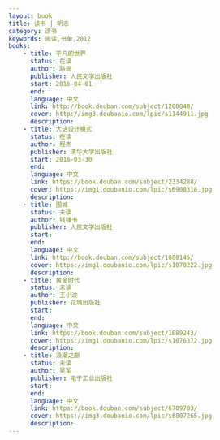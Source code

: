 ```yaml
---
layout: book
title: 读书 | 明志
category: 读书
keywords: 阅读,书单,2012
books: 
    - title: 平凡的世界
      status: 在读
      author: 路遥
      publisher: 人民文学出版社
      start: 2016-04-01
      end: 
      language: 中文
      link: http://book.douban.com/subject/1200840/
      cover: http://img3.doubanio.com/lpic/s1144911.jpg
      description:
    - title: 大话设计模式
      status: 在读
      author: 程杰
      publisher: 清华大学出版社
      start: 2016-03-30
      end: 
      language: 中文
      link: https://book.douban.com/subject/2334288/
      cover: https://img1.doubanio.com/lpic/s6908318.jpg
      description: 
    - title: 围城
      status: 未读
      author: 钱锺书 
      publisher: 人民文学出版社
      start: 
      end: 
      language: 中文
      link: http://book.douban.com/subject/1008145/
      cover: https://img1.doubanio.com/lpic/s1070222.jpg
      description:
    - title: 黄金时代
      status: 未读
      author: 王小波
      publisher: 花城出版社
      start: 
      end: 
      language: 中文
      link: https://book.douban.com/subject/1089243/
      cover: https://img1.doubanio.com/lpic/s1076372.jpg
      description:
    - title: 浪潮之巅
      status: 未读
      author: 吴军
      publisher: 电子工业出版社
      start: 
      end: 
      language: 中文
      link: https://book.douban.com/subject/6709783/
      cover: https://img3.doubanio.com/lpic/s6807265.jpg
      description: 
---
```

